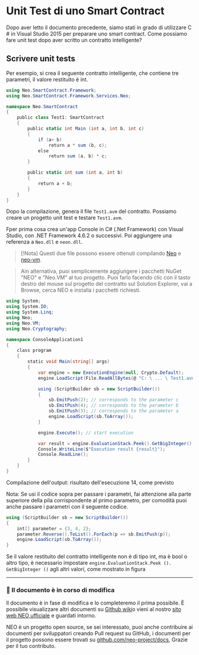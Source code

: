 # Unit Test di uno Smart Contract

Dopo aver letto il documento precedente, siamo stati in grado di utilizzare C # in Visual Studio 2015 per preparare uno smart contract. Come possiamo fare unit test dopo aver scritto un contratto intelligente?

## Scrivere unit tests

Per esempio, si crea il seguente contratto intelligente, che contiene tre parametri, il valore restituito è int.


```c#
using Neo.SmartContract.Framework;
using Neo.SmartContract.Framework.Services.Neo;

namespace Neo.SmartContract
{
    public class Test1: SmartContract
    {
        public static int Main (int a, int b, int c)
        {
            if (a> b)
                return a * sum (b, c);
            else
                return sum (a, b) * c;
        }

        public static int sum (int a, int b)
        {
            return a + b;
        }
    }
}
```

Dopo la compilazione, genera il file `Test1.avm` del contratto. Possiamo creare un progetto unit test e testare `Test1.avm`.

Fper prima cosa crea un'app Console in C# (.Net Framework) con Visual Studio, con .NET Framework 4.6.2 o successivi. Poi aggiungere una referenza a `Neo.dll` e `neon.dll`.

> [!Nota]
> Questi due file possono essere ottenuti compilando [Neo](https://github.com/neo-project/neo) e [neo-vm](https://github.com/neo-project/neo-vm).

> Ain alternativa, puoi semplicemente aggiungere i pacchetti NuGet "NEO" e "Neo.VM" al tuo progetto. Puoi farlo facendo clic con il tasto destro del mouse sul progetto del contratto sul Solution Explorer, vai a Browse, cerca NEO e installa i pacchetti richiesti.

```c#
using System;
using System.IO;
using System.Linq;
using Neo;
using Neo.VM;
using Neo.Cryptography;

namespace ConsoleApplication1
{
    class program
    {
        static void Main(string[] args)
        {
            var engine = new ExecutionEngine(null, Crypto.Default);
            engine.LoadScript(File.ReadAllBytes(@ "C: \ ... \ Test1.avm"));

            using (ScriptBuilder sb = new ScriptBuilder())
            {
                sb.EmitPush(2); // corresponds to the parameter c
                sb.EmitPush(4); // corresponds to the parameter b
                sb.EmitPush(3); // corresponds to the parameter a
                engine.LoadScript(sb.ToArray());
            }

            engine.Execute(); // start execution

            var result = engine.EvaluationStack.Peek().GetBigInteger(); // set the return value here
            Console.WriteLine($"Execution result {result}");
            Console.ReadLine();
        }
    }
}
```

Compilazione dell'output: risultato dell'esecuzione 14, come previsto

Nota: Se usi il codice sopra per passare i parametri, fai attenzione alla parte superiore della pila corrispondente al primo parametro, per comodità puoi anche passare i parametri con il seguente codice.

```c#
using (ScriptBuilder sb = new ScriptBuilder())
{
    int[] parameter = {3, 4, 2};
    parameter.Reverse().ToList().ForEach(p => sb.EmitPush(p));
    engine.LoadScript(sb.ToArray());
}
```
Se il valore restituito del contratto intelligente non è di tipo int, ma è bool o altro tipo, è necessario impostare `engine.EvaluationStack.Peek (). GetBigInteger ()` agli altri valori, come mostrato in figura

[](/assets/test_1.jpg)

------

### 📖 Il documento è in corso di modifica

Il documento è in fase di modifica e lo completeremo il prima possibile. È possibile visualizzare altri documenti su [Github wiki](https://github.com/neo-project/neo/wiki)o vieni al nostro [sito web NEO ufficiale](http://www.neo.org) e guardati intorno.

NEO è un progetto open source, se sei interessato, puoi anche contribuire ai documenti per sviluppatori creando Pull request su GitHub, i documenti per il progetto possono essere trovati su [github.com/neo-project/docs](https://github.com/neo-project/docs), Grazie per il tuo contributo.
